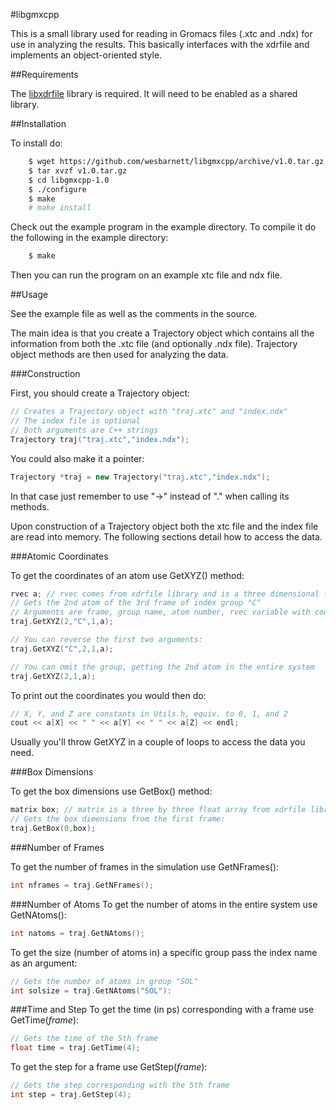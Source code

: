 #libgmxcpp

This is a small library used for reading in Gromacs files (.xtc and .ndx) for
use in analyzing the results. This basically interfaces with the xdrfile and implements an object-oriented style.

##Requirements

The [libxdrfile](ftp://ftp.gromacs.org/pub/contrib/xdrfile-1.1.1.tar.gz) library is required. It will need to be 
enabled as a shared library.

##Installation

To install do:

```bash
    $ wget https://github.com/wesbarnett/libgmxcpp/archive/v1.0.tar.gz
    $ tar xvzf v1.0.tar.gz
    $ cd libgmxcpp-1.0
    $ ./configure
    $ make
    # make install
```

Check out the example program in the example directory. To compile it do the
following in the example directory:

```bash
    $ make
```

Then you can run the program on an example xtc file and ndx file.

##Usage

See the example file as well as the comments in the source. 

The main idea is that you create a Trajectory object which contains all the
information from both the .xtc file (and optionally .ndx file). Trajectory
object methods are then used for analyzing the data.

###Construction

First, you should create a Trajectory object:

```c++
// Creates a Trajectory object with "traj.xtc" and "index.ndx"
// The index file is optional
// Both arguments are C++ strings
Trajectory traj("traj.xtc","index.ndx");
```

You could also make it a pointer:

```c++
Trajectory *traj = new Trajectory("traj.xtc","index.ndx");
```

In that case just remember to use "->" instead of "." when calling its methods.

Upon construction of a Trajectory object both the xtc file and the index file
are read into memory. The following sections detail how to access the data.

###Atomic Coordinates

To get the coordinates of an atom use GetXYZ() method:

```c++
rvec a; // rvec comes from xdrfile library and is a three dimensional float array
// Gets the 2nd atom of the 3rd frame of index group "C"
// Arguments are frame, group name, atom number, rvec variable with coordinates stored
traj.GetXYZ(2,"C",1,a);

// You can reverse the first two arguments:
traj.GetXYZ("C",2,1,a);

// You can omit the group, getting the 2nd atom in the entire system
traj.GetXYZ(2,1,a);
```

To print out the coordinates you would then do:

```c++
// X, Y, and Z are constants in Utils.h, equiv. to 0, 1, and 2
cout << a[X] << " " << a[Y] << " " << a[Z] << endl;
```

Usually you'll throw GetXYZ in a couple of loops to access the data you need.

###Box Dimensions

To get the box dimensions use GetBox() method:

```c++
matrix box; // matrix is a three by three float array from xdrfile library
// Gets the box dimensions from the first frame:
traj.GetBox(0,box);
```

###Number of Frames

To get the number of frames in the simulation use GetNFrames():

```c++
int nframes = traj.GetNFrames();
```

###Number of Atoms
To get the number of atoms in the entire system use GetNAtoms():

```c++
int natoms = traj.GetNAtoms();
```

To get the size (number of atoms in) a specific group pass the index name as an
argument:

```c++
// Gets the number of atoms in group "SOL"
int solsize = traj.GetNAtoms("SOL"):
```


###Time and Step
To get the time (in ps) corresponding with a frame use GetTime(*frame*):

```c++
// Gets the time of the 5th frame
float time = traj.GetTime(4);
```

To get the step for a frame use GetStep(*frame*):

```c++
// Gets the step corresponding with the 5th frame
int step = traj.GetStep(4);
```
